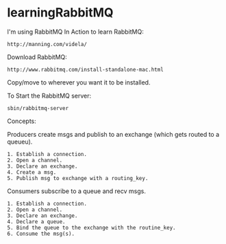 learningRabbitMQ
================

I'm using RabbitMQ In Action to learn RabbitMQ:
```
http://manning.com/videla/
```

Download RabbitMQ:
```
http://www.rabbitmq.com/install-standalone-mac.html
```  

Copy/move to wherever you want it to be installed.

To Start the RabbitMQ server:
```
sbin/rabbitmq-server
```

Concepts:

Producers create msgs and publish to an exchange (which gets routed to a queueu).

```
1. Establish a connection.
2. Open a channel.
3. Declare an exchange.
4. Create a msg.
5. Publish msg to exchange with a routing_key.
```

Consumers subscribe to a queue and recv msgs.

```
1. Establish a connection.
2. Open a channel.
3. Declare an exchange.
4. Declare a queue.
5. Bind the queue to the exchange with the routine_key.
6. Consume the msg(s).
```

